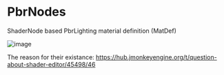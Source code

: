 # PbrNodes
ShaderNode based PbrLighting material definition (MatDef)

![image](https://user-images.githubusercontent.com/7988802/196263615-508511d6-402c-46d3-8db1-31a7ce4fa2a8.png)

The reason for their existance: https://hub.jmonkeyengine.org/t/question-about-shader-editor/45498/46
